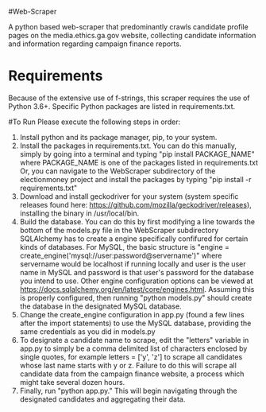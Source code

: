 #Web-Scraper

A python based web-scraper that predominantly crawls candidate profile pages on the media.ethics.ga.gov website, collecting candidate information and information regarding campaign finance reports.

# Requirements
Because of the extensive use of f-strings, this scraper requires the use of Python 3.6+. Specific Python packages are listed in requirements.txt.

#To Run
Please execute the following steps in order:
1) Install python and its package manager, pip, to your system.
2) Install the packages in requirements.txt.
You can do this manually, simply by going into a terminal and typing "pip install PACKAGE_NAME"
where PACKAGE_NAME is one of the packages listed in requirements.txt
Or, you can navigate to the WebScraper subdirectory of the electionmoney project and install
the packages by typing "pip install -r requirements.txt"
3) Download and install geckodriver for your system (system specific releases found here: https://github.com/mozilla/geckodriver/releases), 
installing the binary in /usr/local/bin.
4) Build the database.
You can do this by first modifying a line towards the bottom of the models.py file in the WebScraper subdirectory
SQLAlchemy has to create a engine specifically confifured for certain kinds of databases. For MySQL, the basic structure is
"engine = create_engine('mysql://user:password@servername')" where servername would be localhost if running locally and user
is the user name in MySQL and password is that user's password for the database you intend to use.
Other engine configuration options can be viewed at https://docs.sqlalchemy.org/en/latest/core/engines.html.
Assuming this is properly configured, then running "python models.py" should create the database in the designated MySQL database.
5) Change the create_engine configuration in app.py (found a few lines after the import statements) to use the MySQL database, 
providing the same credentials as you did in models.py
6) To designate a candidate name to scrape, edit the "letters" variable in app.py to simply be a comma delimited list of characters
enclosed by single quotes, for example letters = ['y', 'z'] to scrape all candidates whose last name starts with y or z. 
Failure to do this will scrape all candidate data from the campaign finance website, a process which might take several dozen hours.
7) Finally, run "python app.py." This will begin navigating through the designated candidates and aggregating their data.
